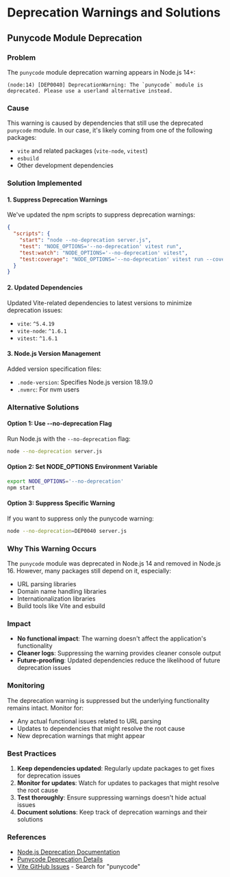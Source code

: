 # Deprecation Warnings and Solutions

## Punycode Module Deprecation

### Problem
The `punycode` module deprecation warning appears in Node.js 14+:
```
(node:14) [DEP0040] DeprecationWarning: The `punycode` module is deprecated. Please use a userland alternative instead.
```

### Cause
This warning is caused by dependencies that still use the deprecated `punycode` module. In our case, it's likely coming from one of the following packages:
- `vite` and related packages (`vite-node`, `vitest`)
- `esbuild`
- Other development dependencies

### Solution Implemented

#### 1. Suppress Deprecation Warnings
We've updated the npm scripts to suppress deprecation warnings:

```json
{
  "scripts": {
    "start": "node --no-deprecation server.js",
    "test": "NODE_OPTIONS='--no-deprecation' vitest run",
    "test:watch": "NODE_OPTIONS='--no-deprecation' vitest",
    "test:coverage": "NODE_OPTIONS='--no-deprecation' vitest run --coverage"
  }
}
```

#### 2. Updated Dependencies
Updated Vite-related dependencies to latest versions to minimize deprecation issues:
- `vite`: `^5.4.19`
- `vite-node`: `^1.6.1`
- `vitest`: `^1.6.1`

#### 3. Node.js Version Management
Added version specification files:
- `.node-version`: Specifies Node.js version 18.19.0
- `.nvmrc`: For nvm users

### Alternative Solutions

#### Option 1: Use --no-deprecation Flag
Run Node.js with the `--no-deprecation` flag:
```bash
node --no-deprecation server.js
```

#### Option 2: Set NODE_OPTIONS Environment Variable
```bash
export NODE_OPTIONS='--no-deprecation'
npm start
```

#### Option 3: Suppress Specific Warning
If you want to suppress only the punycode warning:
```bash
node --no-deprecation=DEP0040 server.js
```

### Why This Warning Occurs

The `punycode` module was deprecated in Node.js 14 and removed in Node.js 16. However, many packages still depend on it, especially:
- URL parsing libraries
- Domain name handling libraries
- Internationalization libraries
- Build tools like Vite and esbuild

### Impact

- **No functional impact**: The warning doesn't affect the application's functionality
- **Cleaner logs**: Suppressing the warning provides cleaner console output
- **Future-proofing**: Updated dependencies reduce the likelihood of future deprecation issues

### Monitoring

The deprecation warning is suppressed but the underlying functionality remains intact. Monitor for:
- Any actual functional issues related to URL parsing
- Updates to dependencies that might resolve the root cause
- New deprecation warnings that might appear

### Best Practices

1. **Keep dependencies updated**: Regularly update packages to get fixes for deprecation issues
2. **Monitor for updates**: Watch for updates to packages that might resolve the root cause
3. **Test thoroughly**: Ensure suppressing warnings doesn't hide actual issues
4. **Document solutions**: Keep track of deprecation warnings and their solutions

### References

- [Node.js Deprecation Documentation](https://nodejs.org/api/deprecations.html)
- [Punycode Deprecation Details](https://nodejs.org/api/punycode.html)
- [Vite GitHub Issues](https://github.com/vitejs/vite/issues) - Search for "punycode" 